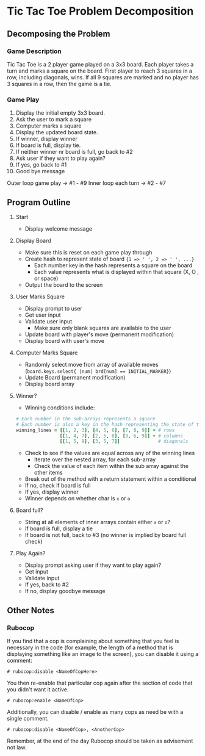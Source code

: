 # Tic Tac Toe Problem Decomposition

## Decomposing the Problem

### Game Description

Tic Tac Toe is a 2 player game played on a 3x3 board. Each player takes a turn and
marks a square on the board. First player to reach 3 squares in a row, including diagonals, wins. If all 9 squares are marked and no player has 3 squares in a row, then the game is a tie.

### Game Play

1. Display the initial empty 3x3 board.
2. Ask the user to mark a square
3. Computer marks a square
4. Display the updated board state.
5. If winner, display winner
6. If board is full, display tie.
7. If neither winner nr board is full, go back to #2
8. Ask user if they want to play again?
9. If yes, go back to #1
10. Good bye message

Outer loop game play -> #1 - #9
Inner loop each turn -> #2 - #7

## Program Outline

1. Start
    - Display welcome message
2. Display Board
    - Make sure this is reset on each game play through
    - Create hash to represent state of board `{1 => ' ', 2 => ' ', ...}`
      - Each number key in the hash represents a square on the board
      - Each value represents what is displayed within that square (X, O , or space)
    - Output the board to the screen
3. User Marks Square
    - Display prompt to user
    - Get user input
    - Validate user input
      - Make sure only blank squares are available to the user
    - Update board with player's move (permanent modification)
    - Display board with user's move
4. Computer Marks Square
    - Randomly select move from array of available moves (`board.keys.select{ |num| brd[num] == INITIAL_MARKER}`)
    - Update Board (permanent modification)
    - Display board array
5. Winner?
    - Winning conditions include:

    ```ruby
    # Each number in the sub-arrays represents a square
    # Each number is also a key in the hash representing the state of the board
    winning_lines = [[1, 2, 3], [4, 5, 6], [7, 8, 9]] + # rows
                    [[1, 4, 7], [2, 5, 8], [3, 6, 9]] + # columns
                    [[1, 5, 9], [3, 5, 7]]              # diagonals
    ```

    - Check to see if the values are equal across any of the winning lines
      - Iterate over the nested array, for each sub-array
      - Check the value of each item within the sub array against the other items
    - Break out of the method with a return statement within a conditional
    - If no, check if board is full
    - If yes, display winner
    - Winner depends on whether char is `x` or `o`
6. Board full?
    - String at all elements of inner arrays contain either `x` or `o`?
    - If board is full, display a tie
    - If board is not full, back to #3 (no winner is implied by board full check)
7. Play Again?
    - Display prompt asking user if they want to play again?
    - Get input
    - Validate input
    - If yes, back to #2
    - If no, display goodbye message

## Other Notes

### Rubocop

If you find that a cop is complaining about something that you feel is necessary in the code (for example, the length of a method that is displaying something like an image to the screen), you can disable it using a comment:

`# rubocop:disable <NameOfCopHere>`

You then re-enable that particular cop again after the section of code that you didn't want it active.

`# rubocop:enable <NameOfCop>`

Additionally, you can disable / enable as many cops as need be with a single comment.

`# rubocop:disable <NameOfCop>, <AnotherCop>`

Remember, at the end of the day Rubocop should be taken as advisement not law.

